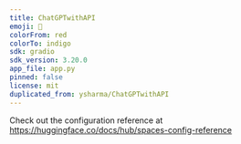 ```yaml
---
title: ChatGPTwithAPI
emoji: 🚀
colorFrom: red
colorTo: indigo
sdk: gradio
sdk_version: 3.20.0
app_file: app.py
pinned: false
license: mit
duplicated_from: ysharma/ChatGPTwithAPI
---
```


Check out the configuration reference at https://huggingface.co/docs/hub/spaces-config-reference
